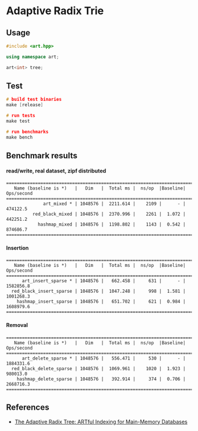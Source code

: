 # Adaptive Radix Trie

## Usage

```cpp
#include <art.hpp>

using namespace art;

art<int> tree;
```

## Test

```cpp
# build test binaries
make [release]

# run tests
make test

# run benchmarks
make bench
```

## Benchmark results

#### read/write, real dataset, zipf distributed
```
===============================================================================
   Name (baseline is *)   |   Dim   |  Total ms |  ns/op  |Baseline| Ops/second
===============================================================================
              art_mixed * | 1048576 |  2211.614 |    2109 |      - |   474122.5
          red_black_mixed | 1048576 |  2370.996 |    2261 |  1.072 |   442251.2
            hashmap_mixed | 1048576 |  1198.802 |    1143 |  0.542 |   874686.7
===============================================================================
```

#### Insertion
```
===============================================================================
   Name (baseline is *)   |   Dim   |  Total ms |  ns/op  |Baseline| Ops/second
===============================================================================
      art_insert_sparse * | 1048576 |   662.458 |     631 |      - |  1582856.8
  red_black_insert_sparse | 1048576 |  1047.248 |     998 |  1.581 |  1001268.3
    hashmap_insert_sparse | 1048576 |   651.702 |     621 |  0.984 |  1608979.6
===============================================================================
```

#### Removal
```
===============================================================================
   Name (baseline is *)   |   Dim   |  Total ms |  ns/op  |Baseline| Ops/second
===============================================================================
      art_delete_sparse * | 1048576 |   556.471 |     530 |      - |  1884331.6
  red_black_delete_sparse | 1048576 |  1069.961 |    1020 |  1.923 |   980013.0
    hashmap_delete_sparse | 1048576 |   392.914 |     374 |  0.706 |  2668716.3
===============================================================================
```

## References

* [The Adaptive Radix Tree: ARTful Indexing for Main-Memory Databases](http://www-db.in.tum.de/~leis/papers/ART.pdf)
